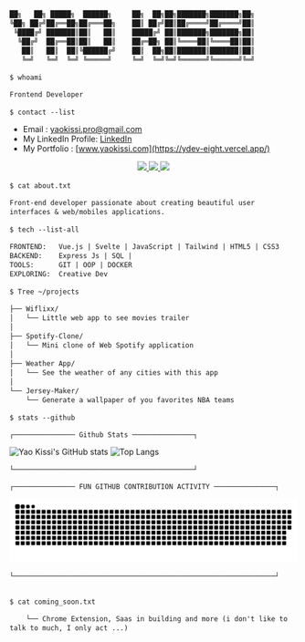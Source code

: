 ```

██╗   ██╗ █████╗  ██████╗     ██╗  ██╗██╗███████╗███████╗██╗
╚██╗ ██╔╝██╔══██╗██╔═══██╗    ██║ ██╔╝██║██╔════╝██╔════╝██║
 ╚████╔╝ ███████║██║   ██║    █████╔╝ ██║███████╗███████╗██║
  ╚██╔╝  ██╔══██║██║   ██║    ██╔═██╗ ██║╚════██║╚════██║██║
   ██║   ██║  ██║╚██████╔╝    ██║  ██╗██║███████║███████║██║
   ╚═╝   ╚═╝  ╚═╝ ╚═════╝     ╚═╝  ╚═╝╚═╝╚══════╝╚══════╝╚═╝

```                                                                                                                                                                  
                                                                                                                                                       
`$ whoami`
```
Frontend Developer
```

`$ contact --list`

- Email : [yaokissi.pro@gmail.com](mailto:yaokissi.pro@gmail.com)
- My LinkedIn Profile: [LinkedIn](https://www.linkedin.com/in/yao-kissi/)
- My Portfolio : [www.yaokissi.com](https://ydev-eight.vercel.app/)

<div align="center"> 
  <a href="mailto:yaokissi.pro@gmail.com">
    <img src="https://img.shields.io/badge/Contact me-FF0000?style=for-the-badge&logo=gmail&logoColor=white" />
  </a>
 
  <a href="https://www.linkedin.com/in/yao-kissi/" target="_blank">
    <img src="https://img.shields.io/badge/LinkedIn-0077B5?style=for-the-badge&logo=linkedin&logoColor=white" target="_blank" />
  </a>
  

  <a href="https://ydev-eight.vercel.app/" target="_blank">
     <img src="https://img.shields.io/badge/Portfolio-0C00BF?style=for-the-badge&logo=sveltdotjs&logoColor=white" target="_blank" />
  </a>
</div>


`$ cat about.txt`
```
Front-end developer passionate about creating beautiful user interfaces & web/mobiles applications.
```
`$ tech --list-all`
```
FRONTEND:   Vue.js | Svelte | JavaScript | Tailwind | HTML5 | CSS3 
BACKEND:    Express Js | SQL |
TOOLS:      GIT | OOP | DOCKER
EXPLORING:  Creative Dev
```
`$ Tree ~/projects`
```
├── Wiflixx/
│   └── Little web app to see movies trailer
│
├── Spotify-Clone/
│   └── Mini clone of Web Spotify application
│
├── Weather App/
│   └── See the weather of any cities with this app
│
└── Jersey-Maker/
    └── Generate a wallpaper of you favorites NBA teams
```

`$ stats --github`

```
┌─────────────── Github Stats ───────────────┐
```
![Yao Kissi's GitHub stats](https://github-readme-stats.vercel.app/api?username=yaokissi&show_icons=true&theme=dark)
![Top Langs](https://github-readme-stats.vercel.app/api/top-langs/?username=yaokissi&layout=compact&theme=radical)

```
└────────────────────────────────────────────┘
```

```
┌─────────────── FUN GITHUB CONTRIBUTION ACTIVITY ───────────────┐
```
<div>
 <img src = "assets/github-user-contribution.svg">
</div>    

```
└────────────────────────────────────────────────────────────────┘
```

```

```

`$ cat coming_soon.txt`
```
    └── Chrome Extension, Saas in building and more (i don't like to talk to much, I only act ...)
```

